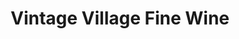 ---
title: "Vintage Village Fine Wine"
url: /lathrup-village/vintage-village-fine-wine/
shop: Spirituosen
---